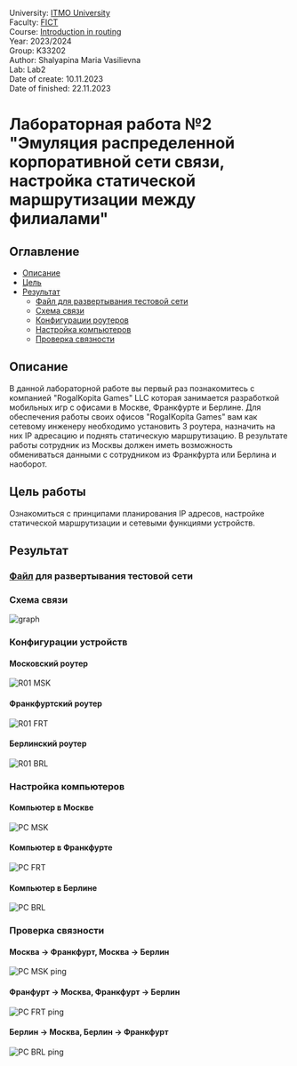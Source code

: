 University: [ITMO University](https://itmo.ru/ru/)  
Faculty: [FICT](https://fict.itmo.ru)  
Course: [Introduction in routing](https://github.com/itmo-ict-faculty/introduction-in-routing)  
Year: 2023/2024  
Group: K33202  
Author: Shalyapina Maria Vasilievna  
Lab: Lab2  
Date of create: 10.11.2023  
Date of finished: 22.11.2023  

# Лабораторная работа №2 "Эмуляция распределенной корпоративной сети связи, настройка статической маршрутизации между филиалами"

## Оглавление
 - [Описание](#part_1)
 - [Цель](#part_2)
 - [Результат](#part_3)
     - [Файл для развертывания тестовой сети](#part_3.1)
     - [Схема связи](#part_3.2)
     - [Конфигурации роутеров](#part_3.3)
     - [Настройка компьютеров](#part_3.4)
     - [Проверка связности](#part_4)

## <a name="part_1">Описание</a>
В данной лабораторной работе вы первый раз познакомитесь с компанией "RogaIKopita Games" LLC которая занимается разработкой мобильных игр с офисами в Москве, Франкфурте и Берлине. Для обеспечения работы своих офисов "RogaIKopita Games" вам как сетевому инженеру необходимо установить 3 роутера, назначить на них IP адресацию и поднять статическую маршрутизацию. В результате работы сотрудник из Москвы должен иметь возможность обмениваться данными с сотрудником из Франкфурта или Берлина и наоборот.

## <a name="part_2">Цель работы</a>
Ознакомиться с принципами планирования IP адресов, настройке статической маршрутизации и сетевыми функциями устройств.

## <a name="part_3">Результат</a>

### <a name="part_3.1"> [Файл](https://github.com/sgsoul/2023_2024-introduction_in_routing-k33202-shalyapina_m_v/blob/main/lab1/lab1.yaml) для развертывания тестовой сети</a>

### <a name="part_3.2">Схема связи</a>
![graph](https://github.com/muriash/2023_2024-introduction_in_routing-k33202-shalyapina_m_v/assets/90574857/0386fb12-6889-4811-82fa-1a52e8c922d1)


### <a name="part_3.3">Конфигурации устройств</a>

#### Московский роутер
![R01 MSK](https://github.com/muriash/2023_2024-introduction_in_routing-k33202-shalyapina_m_v/assets/90574857/bbf3ad8f-a702-4ab9-9cbb-ef000aec0575)

#### Франкфуртский роутер
![R01 FRT](https://github.com/muriash/2023_2024-introduction_in_routing-k33202-shalyapina_m_v/assets/90574857/1d53515c-7d21-4ce9-8ad3-01590681e66a)

#### Берлинский роутер
![R01 BRL](https://github.com/muriash/2023_2024-introduction_in_routing-k33202-shalyapina_m_v/assets/90574857/202fe112-ed10-4549-96da-c9170e77a34a)

### <a name="part_3.4">Настройка компьютеров</a>

#### Компьютер в Москве
![PC MSK](https://github.com/muriash/2023_2024-introduction_in_routing-k33202-shalyapina_m_v/assets/90574857/dc22eb79-19a8-4058-b3c2-e00cc0077630)

#### Компьютер в Франкфурте
![PC FRT](https://github.com/muriash/2023_2024-introduction_in_routing-k33202-shalyapina_m_v/assets/90574857/3aee5ff7-c168-4edb-811c-b143830423b0)

#### Компьютер в Берлине
![PC BRL](https://github.com/muriash/2023_2024-introduction_in_routing-k33202-shalyapina_m_v/assets/90574857/04e81dd8-e9ae-43ab-950f-93f6318ca990)


### <a name="part_4">Проверка связности</a>
#### Москва -> Франкфурт, Москва -> Берлин
![PC MSK ping](https://github.com/muriash/2023_2024-introduction_in_routing-k33202-shalyapina_m_v/assets/90574857/9ea8ff3c-d09a-4563-ab82-c86e59bff262)

#### Франфурт -> Москва, Франкфурт -> Берлин
![PC FRT ping](https://github.com/muriash/2023_2024-introduction_in_routing-k33202-shalyapina_m_v/assets/90574857/d769d5f7-9b78-417f-b8db-1c9efe99e3ad)

#### Берлин -> Москва, Берлин -> Франкфурт
![PC BRL ping](https://github.com/muriash/2023_2024-introduction_in_routing-k33202-shalyapina_m_v/assets/90574857/83557bc3-5a22-494a-894d-0287e6aa9421)







